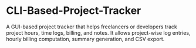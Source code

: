 # CLI-Based-Project-Tracker
A GUI-based project tracker that helps freelancers or developers track project hours, time logs, billing, and notes. It allows project-wise log entries, hourly billing computation, summary generation, and CSV export.
